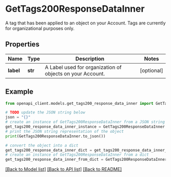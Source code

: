 # GetTags200ResponseDataInner

A tag that has been applied to an object on your Account. Tags are currently for organizational purposes only.

## Properties

Name | Type | Description | Notes
------------ | ------------- | ------------- | -------------
**label** | **str** | A Label used for organization of objects on your Account. | [optional] 

## Example

```python
from openapi_client.models.get_tags200_response_data_inner import GetTags200ResponseDataInner

# TODO update the JSON string below
json = "{}"
# create an instance of GetTags200ResponseDataInner from a JSON string
get_tags200_response_data_inner_instance = GetTags200ResponseDataInner.from_json(json)
# print the JSON string representation of the object
print(GetTags200ResponseDataInner.to_json())

# convert the object into a dict
get_tags200_response_data_inner_dict = get_tags200_response_data_inner_instance.to_dict()
# create an instance of GetTags200ResponseDataInner from a dict
get_tags200_response_data_inner_from_dict = GetTags200ResponseDataInner.from_dict(get_tags200_response_data_inner_dict)
```
[[Back to Model list]](../README.md#documentation-for-models) [[Back to API list]](../README.md#documentation-for-api-endpoints) [[Back to README]](../README.md)


